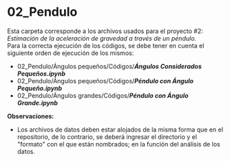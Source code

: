 # 02_Pendulo
Esta carpeta corresponde a los archivos usados para el proyecto #2: *Estimación de la aceleración de gravedad a través de un péndulo.*  
Para la correcta ejecución de los códigos, se debe tener en cuenta el siguiente orden de ejecución de los mismos:
- 02_Pendulo/Ángulos  pequeños/Códigos/***Ángulos Considerados Pequeños.ipynb***
- 02_Pendulo/Ángulos  pequeños/Códigos/***Péndulo con Ángulo Pequeño.ipynb***
- 02_Pendulo/Ángulos grandes/Códigos/***Péndulo con Ángulo Grande.ipynb***  

**Observaciones:**
- Los archivos de datos deben estar alojados de la misma forma que en el repositorio, de lo contrario, se deberá ingresar el directorio y el "formato" con el que están nombrados; en la función del análisis de los datos.

